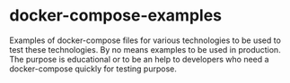 # docker-compose-examples

Examples of docker-compose files for various technologies to be used to test these technologies.
By no means examples to be used in production. 
The purpose is educational or to be an help to developers who need a docker-compose quickly for testing purpose.
